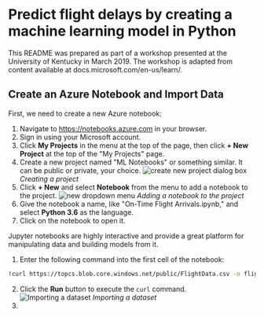 # Predict flight delays by creating a machine learning model in Python

This README was prepared as part of a workshop presented at the University of Kentucky in March 2019. The workshop is adapted from content available at docs.microsoft.com/en-us/learn/.

## Create an Azure Notebook and Import Data

First, we need to create a new Azure notebook:

1. Navigate to https://notebooks.azure.com in your browser.
2. Sign in using your Microsoft account.
3. Click **My Projects** in the menu at the top of the page, then click **+ New Project** at the top of the "My Projects" page.
4. Create a new project named "ML Notebooks" or something similar. It can be public or private, your choice.
![create new project dialog box](https://docs.microsoft.com/en-us/learn/student-evangelism/predict-flight-delays-with-python/media/1-add-project.png)
*Creating a project*
5. Click **+ New** and select **Notebook** from the menu to add a notebook to the project.
![new dropdown menu](https://docs.microsoft.com/en-us/learn/student-evangelism/predict-flight-delays-with-python/media/1-add-notebook-1.png)
*Adding a notebook to the project*
6. Give the notebook a name, like "On-Time Flight Arrivals.ipynb," and select **Python 3.6** as the language.
7. Click on the notebook to open it.

Jupyter notebooks are highly interactive and provide a great platform for manipulating data and building models from it.

1. Enter the following command into the first cell of the notebook:
```bash
!curl https://topcs.blob.core.windows.net/public/FlightData.csv -o flightdata.csv
```
2. Click the **Run** button to execute the `curl` command.
![Importing a dataset](https://docs.microsoft.com/en-us/learn/student-evangelism/predict-flight-delays-with-python/media/1-import-dataset.png)
*Importing a dataset*
3. 
